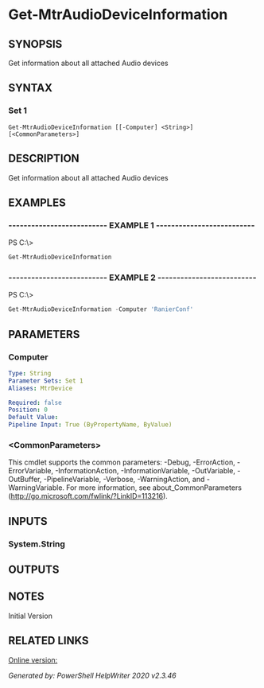 ﻿# Get-MtrAudioDeviceInformation

## SYNOPSIS
Get information about all attached Audio devices

## SYNTAX

### Set 1
```
Get-MtrAudioDeviceInformation [[-Computer] <String>] [<CommonParameters>]
```

## DESCRIPTION
Get information about all attached Audio devices

## EXAMPLES

### -------------------------- EXAMPLE 1 --------------------------
PS C:\\\>
```powershell
Get-MtrAudioDeviceInformation
```

### -------------------------- EXAMPLE 2 --------------------------
PS C:\\\>
```powershell
Get-MtrAudioDeviceInformation -Computer 'RanierConf'
```

## PARAMETERS

### Computer


```yaml
Type: String
Parameter Sets: Set 1
Aliases: MtrDevice

Required: false
Position: 0
Default Value: 
Pipeline Input: True (ByPropertyName, ByValue)
```

### \<CommonParameters\>
This cmdlet supports the common parameters: -Debug, -ErrorAction, -ErrorVariable, -InformationAction, -InformationVariable, -OutVariable, -OutBuffer, -PipelineVariable, -Verbose, -WarningAction, and -WarningVariable. For more information, see about_CommonParameters (http://go.microsoft.com/fwlink/?LinkID=113216).

## INPUTS

### System.String


## OUTPUTS

## NOTES

Initial Version

## RELATED LINKS

[Online version:](https://docs.microsoft.com/en-us/MicrosoftTeams/rooms/rooms-operations)


*Generated by: PowerShell HelpWriter 2020 v2.3.46*

